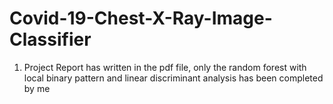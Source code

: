 # Covid-19-Chest-X-Ray-Image-Classifier
1. Project Report has written in the pdf file, only the random forest with local binary pattern and linear discriminant analysis has been completed by me 
